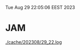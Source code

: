 Tue Aug 29 22:05:06 EEST 2023
# JAM
<a href='./cache/202308/29_22.log'>./cache/202308/29_22.log</a>
